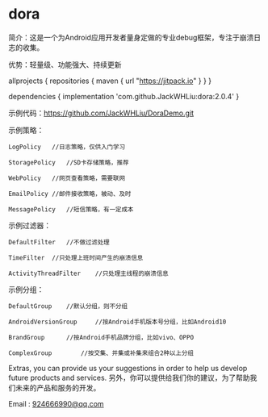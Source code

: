 # dora

简介：这是一个为Android应用开发者量身定做的专业debug框架，专注于崩溃日志的收集。

优势：轻量级、功能强大、持续更新

allprojects {
    repositories {
        maven { url "https://jitpack.io" }
    }
}

dependencies {
    implementation 'com.github.JackWHLiu:dora:2.0.4'
}

示例代码：https://github.com/JackWHLiu/DoraDemo.git

示例策略：					

	LogPolicy	//日志策略，仅供入门学习
					
	StoragePolicy	//SD卡存储策略，推荐
	
	WebPolicy	//网页查看策略，需要联网
	
	EmailPolicy	//邮件接收策略，被动、及时
	
	MessagePolicy	//短信策略，有一定成本

示例过滤器：

	DefaultFilter 	//不做过滤处理
	
	TimeFilter	//只处理上班时间产生的崩溃信息	
	
	ActivityThreadFilter	//只处理主线程的崩溃信息

示例分组：
	
	DefaultGroup 	//默认分组，则不分组
	
	AndroidVersionGroup 	//按Android手机版本号分组，比如Android10
	
	BrandGroup		//按Android手机品牌分组，比如vivo、OPPO
	
	ComplexGroup		//按交集、并集或补集来组合2种以上分组
	
Extras, you can provide us your suggestions in order to help us develop future products and services.
另外，你可以提供给我们你的建议，为了帮助我们未来的产品和服务的开发。

Email : 924666990@qq.com
